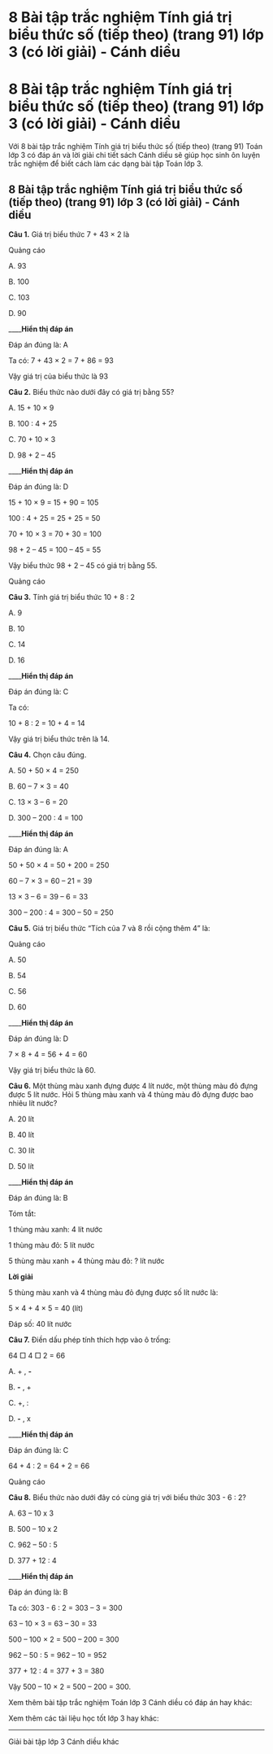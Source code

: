 # 8 Bài tập trắc nghiệm Tính giá trị biểu thức số (tiếp theo) (trang 91) lớp 3 (có lời giải) - Cánh diều

# 8 Bài tập trắc nghiệm Tính giá trị biểu thức số (tiếp theo) (trang 91) lớp 3 (có lời giải) - Cánh diều

Với 8 bài tập trắc nghiệm Tính giá trị biểu thức số (tiếp theo) (trang 91) Toán lớp 3 có đáp án và lời giải chi tiết sách Cánh diều sẽ giúp học sinh ôn luyện trắc nghiệm để biết cách làm các dạng bài tập Toán lớp 3.

## 8 Bài tập trắc nghiệm Tính giá trị biểu thức số (tiếp theo) (trang 91) lớp 3 (có lời giải) - Cánh diều

**Câu 1.** Giá trị biểu thức 7 + 43 × 2 là

Quảng cáo

A. 93

B. 100

C. 103

D. 90

____**Hiển thị đáp án**

Đáp án đúng là: A

Ta có: 7 + 43 × 2 = 7 + 86 = 93

Vậy giá trị của biểu thức là 93

**Câu 2.** Biểu thức nào dưới đây có giá trị bằng 55?

A. 15 + 10 × 9

B. 100 : 4 + 25

C. 70 + 10 × 3

D. 98 + 2 – 45 

____**Hiển thị đáp án**

Đáp án đúng là: D

15 + 10 × 9 = 15 + 90 = 105

100 : 4 + 25 = 25 + 25 = 50

70 + 10 × 3 = 70 + 30 = 100

98 + 2 – 45 = 100 – 45 = 55

Vậy biểu thức 98 + 2 – 45 có giá trị bằng 55.

Quảng cáo

**Câu 3.** Tính giá trị biểu thức 10 + 8 : 2 

A. 9

B. 10 

C. 14

D. 16

____**Hiển thị đáp án**

Đáp án đúng là: C 

Ta có:

10 + 8 : 2 = 10 + 4 = 14

Vậy giá trị biểu thức trên là 14.

**Câu 4.** Chọn câu đúng.

A. 50 + 50 × 4 = 250

B. 60 – 7 × 3 = 40

C. 13 × 3 – 6 = 20

D. 300 – 200 : 4 = 100

____**Hiển thị đáp án**

Đáp án đúng là: A

50 + 50 × 4 = 50 + 200 = 250

60 – 7 × 3 = 60 – 21 = 39

13 × 3 – 6 = 39 – 6 = 33

300 – 200 : 4 = 300 – 50 = 250

**Câu 5.** Giá trị biểu thức “Tích của 7 và 8 rồi cộng thêm 4” là:

Quảng cáo

A. 50

B. 54

C. 56

D. 60

____**Hiển thị đáp án**

Đáp án đúng là: D

7 × 8 + 4 = 56 + 4 = 60

Vậy giá trị biểu thức là 60.

**Câu 6.** Một thùng màu xanh đựng được 4 lít nước, một thùng màu đỏ đựng được 5 lít nước. Hỏi 5 thùng màu xanh và 4 thùng màu đỏ đựng được bao nhiêu lít nước?

A. 20 lít

B. 40 lít

C. 30 lít

D. 50 lít

____**Hiển thị đáp án**

Đáp án đúng là: B

Tóm tắt:

1 thùng màu xanh: 4 lít nước

1 thùng màu đỏ: 5 lít nước

5 thùng màu xanh + 4 thùng màu đỏ: ? lít nước

**Lời giải**

5 thùng màu xanh và 4 thùng màu đỏ đựng được số lít nước là:

5 × 4 + 4 × 5 = 40 (lít)

Đáp số: 40 lít nước

**Câu 7.** Điền dấu phép tính thích hợp vào ô trống:

64 □ 4 □ 2 = 66

A. + , **-**

B. **-** , +

C. +, : 

D. **-** , x 

____**Hiển thị đáp án**

Đáp án đúng là: C 

64 + 4 : 2 = 64 + 2 = 66

Quảng cáo

**Câu 8.** Biểu thức nào dưới đây có cùng giá trị với biểu thức 303 - 6 : 2?

A. 63 – 10 x 3

B. 500 – 10 x 2

C. 962 – 50 : 5

D. 377 + 12 : 4

____**Hiển thị đáp án**

Đáp án đúng là: B

Ta có: 303 - 6 : 2 = 303 – 3 = 300

63 – 10 × 3 = 63 – 30 = 33

500 – 100 × 2 = 500 – 200 = 300

962 – 50 : 5 = 962 – 10 = 952

377 + 12 : 4 = 377 + 3 = 380

Vậy 500 – 10 × 2 = 500 – 200 = 300.

Xem thêm bài tập trắc nghiệm Toán lớp 3 Cánh diều có đáp án hay khác:

Xem thêm các tài liệu học tốt lớp 3 hay khác:

* * *

Giải bài tập lớp 3 Cánh diều khác
